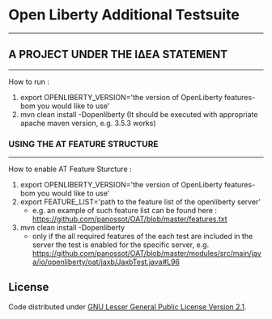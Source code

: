 #  Open Liberty Additional Testsuite
-------------------------------------
## A PROJECT UNDER THE ΙΔΕΑ STATEMENT
--------------------------------------

How to run :

1. export OPENLIBERTY_VERSION='the version of OpenLiberty features-bom you would like to use'
2. mvn clean install -Dopenliberty (It should be executed with appropriate apache maven version, e.g. 3.5.3 works)


### USING THE AT FEATURE STRUCTURE 
-----------------------------------

How to enable AT Feature Sturcture :

1. export OPENLIBERTY_VERSION='the version of OpenLiberty features-bom you would like to use'
2. export FEATURE_LIST='path to the feature list of the openliberty server' 
   - e.g. an example of such feature list can be found here  :
     https://github.com/panossot/OAT/blob/master/features.txt
3. mvn clean install -Dopenliberty 
   - only if the all required features of the each test are included in the server the test is enabled for the specific server, e.g. https://github.com/panossot/OAT/blob/master/modules/src/main/java/io/openliberty/oat/jaxb/JaxbTest.java#L96

## License

Code distributed under [GNU Lesser General Public License Version 2.1](http://www.gnu.org/licenses/lgpl-2.1-standalone.html).

